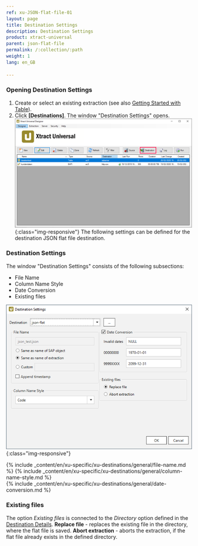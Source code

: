 ```yaml
---
ref: xu-JSON-flat-file-01
layout: page
title: Destination Settings
description: Destination Settings
product: xtract-universal
parent: json-flat-file
permalink: /:collection/:path
weight: 1
lang: en_GB

---
```


### Opening Destination Settings

1. Create or select an existing extraction (see also [Getting Started with Table](./getting-started-table/define-a-table-extraction)).
2. Click **[Destinations]**. The window "Destination Settings" opens.
![Destination-settings](/img/content/xu/xu_designer_destination.png){:class="img-responsive"}
The following settings can be defined for the destination JSON flat file destination.  
  
### Destination Settings
The window "Destination Settings" consists of the following subsections:
- File Name
- Column Name Style
- Date Conversion
- Existing files

![XU_flatfile_JSON_Destination](/img/content/xu/json/XU_flatfile_JSON_Destination.png){:class="img-responsive"}

{% include _content/en/xu-specific/xu-destinations/general/file-name.md %}
{% include _content/en/xu-specific/xu-destinations/general/column-name-style.md %}        
{% include _content/en/xu-specific/xu-destinations/general/date-conversion.md %}

### Existing files
The option *Existing files* is connected to the *Directory* option defined in the [Destination Details](./json-flat-file).
**Replace file** - replaces the existing file in the directory, where the flat file is saved.
**Abort extraction** - aborts the extraction, if the flat file already exists in the defined directory.